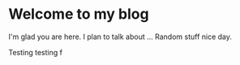 # Welcome to my blog

I'm glad you are here. I plan to talk about ...
Random stuff nice day.

Testing testing
f
